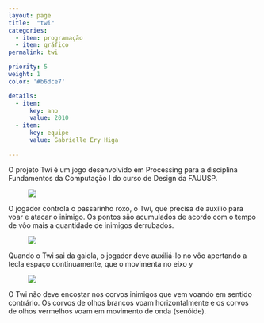 ```yaml
---
layout: page
title:  "twi"
categories:
  - item: programação
  - item: gráfico
permalink: twi

priority: 5
weight: 1
color: '#b6dce7'

details:
  - item:
      key: ano
      value: 2010
  - item:
      key: equipe
      value: Gabrielle Ery Higa

---
```


O projeto Twi é um jogo desenvolvido em Processing para a disciplina Fundamentos da Computação I do curso de Design da FAUUSP.

<figure><img style="max-width: 64rem;" src="{{ site.baseurl }}/assets/twi/twi_anim.gif"/></figure>

O jogador controla o passarinho roxo, o Twi, que precisa de auxílio para voar e atacar o inimigo. Os pontos são acumulados de acordo com o tempo de vôo mais a quantidade de inimigos derrubados.

<figure><img src="{{ site.baseurl }}/assets/twi/twi_gaiola.jpg"/></figure>

Quando o Twi sai da gaiola, o jogador deve auxiliá-lo no vôo apertando a tecla espaço continuamente, que o movimenta no eixo y

<figure><img src="{{ site.baseurl }}/assets/twi/twi_fruta.jpg"/></figure>

O Twi não deve encostar nos corvos inimigos que vem voando em sentido contrário. Os corvos de olhos brancos voam horizontalmente e os corvos de olhos vermelhos voam em movimento de onda (senóide).
